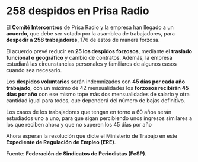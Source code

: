 # 258 despidos en Prisa Radio

El **Comité Intercentros** de Prisa Radio y la empresa han llegado a un **acuerdo**, que debe ser votado por la asamblea de trabajadores, para **despedir a 258 trabajadores**, 176 de estos de manera forzosa.

El acuerdo prevé reducir en **25 los despidos forzosos**, mediante el **traslado funcional o geográfico** y cambio de contratos. Además, la empresa estudiará las circunstancias personales y familiares de algunos casos cuando sea necesario.

Los **despidos voluntario**s serán indemnizados con **45 días por cada año trabajado**, con un máximo de 42 mensualidades los **forzosos recibirán 45 días por año** con ese mismo tope más dos mensualidades de salario y otra cantidad igual para todos, que dependerá del número de bajas definitivo.

Los casos de los trabajadores que tengan en torno a 60 años serán estudiados uno a uno, para que sigan percibiendo unos ingresos similares a los que reciben ahora y que no superen los 45 días por año

Ahora esperan la resolución que dicte el Ministerio de Trabajo en este **Expediente de Regulación de Empleo (ERE)**.

Fuente: **Federación de Sindicatos de Periodistas (FeSP)**.
